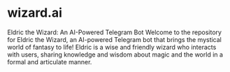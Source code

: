 # wizard.ai
Eldric the Wizard: An AI-Powered Telegram Bot Welcome to the repository for Eldric the Wizard, an AI-powered Telegram bot that brings the mystical world of fantasy to life! Eldric is a wise and friendly wizard who interacts with users, sharing knowledge and wisdom about magic and the world in a formal and articulate manner.
